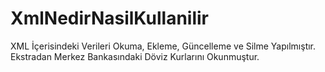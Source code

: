 # XmlNedirNasilKullanilir
XML İçerisindeki Verileri Okuma, Ekleme, Güncelleme ve Silme Yapılmıştır. Ekstradan Merkez Bankasındaki Döviz Kurlarını Okunmuştur.
